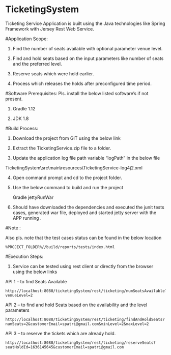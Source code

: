 # TicketingSystem
Ticketing Service Application is built using the Java technologies like Spring Framework with Jersey Rest Web Service.

#Application Scope:

1)	Find the number of seats available with optional parameter venue level.

2)	Find and hold seats based on the input parameters like number of seats and the preferred level.

3)	Reserve seats which were hold earlier.

4)	Process which releases the holds after preconfigured time period.

#Software Prerequisites:
Pls. install the below listed software’s if not present.

1)	Gradle 1.12

2)	JDK 1.8

#Build Process: 
1)	Download the project from GIT using the below link

2)	Extract the TicketingService.zip file to a folder.

3)	Update the application log file path variable “logPath” in the below file 

TicketingSystem\src\main\resources\TicketingService-log4j2.xml

4)	Open command prompt and cd to the project folder.

5)	Use the below command to build and run the project

     Gradle jettyRunWar

6)	Should have downloaded the dependencies and executed the junit tests cases, generated war file, 
deployed and started jetty server with the APP running .
 
#Note :

Also pls. note that the test cases status can be found in the below location

    %PROJECT_FOLDER%//build/reports/tests/index.html
 
#Execution Steps:
1)	Service can be tested using rest client or directly from the browser using the below links 

  API 1 – to find Seats Available

    http://localhost:8080/ticketingSystem/rest/ticketing/numSeatsAvailable?venueLevel=2

  API 2 – to find and hold Seats based on the availability and the level parameters

    http://localhost:8080/ticketingSystem/rest/ticketing/findAndHoldSeats?numSeats=2&customerEmail=spatri@gmail.com&minLevel=2&maxLevel=2

  API 3 – to reserve the tickets which are already hold.

    http://localhost:8080/ticketingSystem/rest/ticketing/reserveSeats?seatHoldId=1636145645&customerEmail=spatri@gmail.com

 


 

